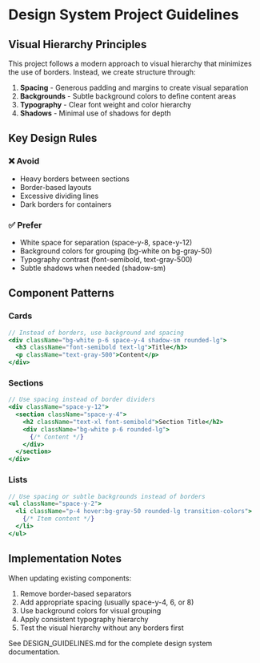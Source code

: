 # Design System Project Guidelines

## Visual Hierarchy Principles

This project follows a modern approach to visual hierarchy that minimizes the use of borders. Instead, we create structure through:

1. **Spacing** - Generous padding and margins to create visual separation
2. **Backgrounds** - Subtle background colors to define content areas
3. **Typography** - Clear font weight and color hierarchy
4. **Shadows** - Minimal use of shadows for depth

## Key Design Rules

### ❌ Avoid
- Heavy borders between sections
- Border-based layouts
- Excessive dividing lines
- Dark borders for containers

### ✅ Prefer
- White space for separation (space-y-8, space-y-12)
- Background colors for grouping (bg-white on bg-gray-50)
- Typography contrast (font-semibold, text-gray-500)
- Subtle shadows when needed (shadow-sm)

## Component Patterns

### Cards
```jsx
// Instead of borders, use background and spacing
<div className="bg-white p-6 space-y-4 shadow-sm rounded-lg">
  <h3 className="font-semibold text-lg">Title</h3>
  <p className="text-gray-500">Content</p>
</div>
```

### Sections
```jsx
// Use spacing instead of border dividers
<div className="space-y-12">
  <section className="space-y-4">
    <h2 className="text-xl font-semibold">Section Title</h2>
    <div className="bg-white p-6 rounded-lg">
      {/* Content */}
    </div>
  </section>
</div>
```

### Lists
```jsx
// Use spacing or subtle backgrounds instead of borders
<ul className="space-y-2">
  <li className="p-4 hover:bg-gray-50 rounded-lg transition-colors">
    {/* Item content */}
  </li>
</ul>
```

## Implementation Notes

When updating existing components:
1. Remove border-based separators
2. Add appropriate spacing (usually space-y-4, 6, or 8)
3. Use background colors for visual grouping
4. Apply consistent typography hierarchy
5. Test the visual hierarchy without any borders first

See DESIGN_GUIDELINES.md for the complete design system documentation.